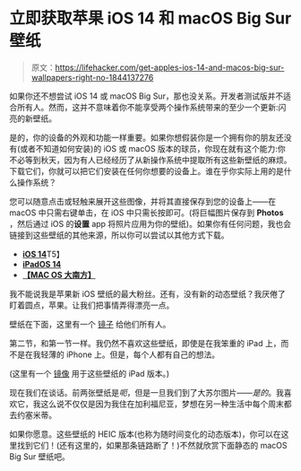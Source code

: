 # 立即获取苹果 iOS 14 和 macOS Big Sur 壁纸

> 原文：<https://lifehacker.com/get-apples-ios-14-and-macos-big-sur-wallpapers-right-no-1844137276>

如果你还不想尝试 iOS 14 或 macOS Big Sur，那也没关系。开发者测试版并不适合所有人。然而，这并不意味着你不能享受两个操作系统带来的至少一个更新:闪亮的新壁纸。

是的，你的设备的外观和功能一样重要。如果你想假装你是一个拥有你的朋友还没有(或者不知道如何安装)的 iOS 或 macOS 版本的球员，你现在就有这个能力:你不必等到秋天，因为有人已经经历了从新操作系统中提取所有这些新壁纸的麻烦。下载它们，你就可以把它们安装在任何你想要的设备上。谁在乎你实际上用的是什么操作系统？

您可以随意点击或轻触来展开这些图像，并将其直接保存到您的设备上——在 macOS 中只需右键单击，在 iOS 中只需长按即可。(将巨幅图片保存到 **Photos** ，然后通过 iOS 的**设置** app 将照片应用为你的壁纸)。如果你有任何问题，我也会链接到这些壁纸的其他来源，所以你可以尝试以其他方式下载。

*   [**iOS 14**](http://lifehacker.com/get-apples-ios-14-and-macos-big-sur-wallpapers-right-no-1844137276/slides/2)T5】
*   [**iPadOS 14**](http://lifehacker.com/get-apples-ios-14-and-macos-big-sur-wallpapers-right-no-1844137276/slides/3)
*   [**【MAC OS 大南方】**](http://lifehacker.com/get-apples-ios-14-and-macos-big-sur-wallpapers-right-no-1844137276/slides/4)

我不能说我是苹果新 iOS 壁纸的最大粉丝。还有，没有新的动态壁纸？我厌倦了盯着圆点，苹果。让我们把事情弄得漂亮一点。

壁纸在下面，这里有一个 [镜子](https://wallpapers.ispazio.net/1831662/ios-14-wallpapers-macos-big-sur-wallpapers) 给他们所有人。

第二节，和第一节一样。我仍然不喜欢这些壁纸，即使是在我笨重的 iPad 上，而不是在我轻薄的 iPhone 上。但是，每个人都有自己的想法。

(这里有一个 [镜像](https://wallpapers.ispazio.net/1831662/ios-14-wallpapers-macos-big-sur-wallpapers) 用于这些壁纸的 iPad 版本。)

现在我们在谈话。前两张壁纸是*呃*，但是一旦我们到了大苏尔图片——*是的*。我喜欢它，我这么说不仅仅是因为我住在加利福尼亚，梦想在另一种生活中每个周末都去约塞米蒂。

如果你愿意。这些壁纸的 HEIC 版本(也称为随时间变化的动态版本)，你可以在这里找到它们！(还有这里的，如果那条链路断了！)不然就欣赏下面静态的 macOS Big Sur 壁纸吧。